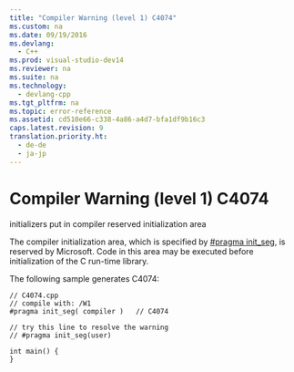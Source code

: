 ```yaml
---
title: "Compiler Warning (level 1) C4074"
ms.custom: na
ms.date: 09/19/2016
ms.devlang: 
  - C++
ms.prod: visual-studio-dev14
ms.reviewer: na
ms.suite: na
ms.technology: 
  - devlang-cpp
ms.tgt_pltfrm: na
ms.topic: error-reference
ms.assetid: cd510e66-c338-4a86-a4d7-bfa1df9b16c3
caps.latest.revision: 9
translation.priority.ht: 
  - de-de
  - ja-jp
---
```

# Compiler Warning (level 1) C4074
initializers put in compiler reserved initialization area  
  
 The compiler initialization area, which is specified by [#pragma init_seg](../vs140/init_seg.md), is reserved by Microsoft. Code in this area may be executed before initialization of the C run-time library.  
  
 The following sample generates C4074:  
  
```  
// C4074.cpp  
// compile with: /W1  
#pragma init_seg( compiler )   // C4074  
  
// try this line to resolve the warning  
// #pragma init_seg(user)  
  
int main() {  
}  
```